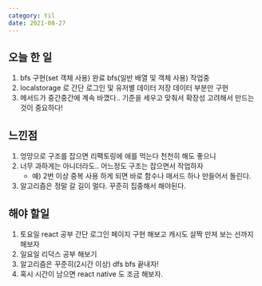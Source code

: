 ```yaml
---
category: til
date: 2021-08-27
---
```


## 오늘 한 일

1. bfs 구현(set 객체 사용) 완료 bfs(일반 배열 및 객체 사용) 작업중
2. localstorage 로 간단 로그인 및 유저별 데이터 저장 데이터 부분만 구현
3. 메서드가 중간중간에 계속 바꼈다.. 기준을 세우고 맞춰서 확장성 고려해서 만드는 것이 중요하다!

## 느낀점

1. 엉망으로 구조를 잡으면 리팩토링에 애를 먹는다 천천히 해도 좋으니
2. 너무 과하게는 아니더라도.. 어느정도 구조는 잡으면서 작업하자
   - 예) 2번 이상 중복 사용 하게 되면 바로 함수나 매서드 하나 만들어서 돌린다.
3. 알고리즘은 정말 갈 길이 멀다. 꾸준히 집중해서 해야된다.

## 해야 할일

1. 토요일 react 공부 간단 로그인 페이지 구현 해보고 캐시도 살짝 만져 보는 선까지 해보자
2. 일요일 리덕스 공부 해보기
3. 알고리즘은 꾸준히(2시간 이상) dfs bfs 끝내자!
4. 혹시 시간이 남으면 react native 도 조금 해보자.
